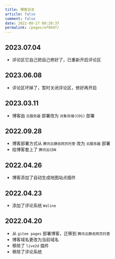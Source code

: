 ```yaml
---
title: 博客日志
article: false
comment: false
date: 2022-08-27 08:20:37
permalink: /pages/ef044f/
---
```




## 2023.07.04

- 评论区它自己把自己修好了，已重新开启评论区

## 2023.06.08

- 评论区坏掉了，暂时关闭评论区，修好再开启

## 2023.03.11

- 博客由 `云服务器` 部署改为 `对象存储(COS)` 部署

## 2022.09.28

- 博客部署方式从 `腾讯云静态网页托管` 改为 `云服务器` 部署
- 给博客套上了 `腾讯云CDN`

## 2022.04.26

- 博客添加了自动生成地图站点插件

## 2022.04.23

- 添加了评论系统 `Waline`

## 2022.04.20

- 从 `gitee pages` 部署博客，迁移到 `腾讯云静态网页托管` 
- 博客域名更改为当前域名
- 移除了 `live2d` 插件
- 移除了评论系统
